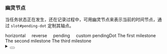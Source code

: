 ### 幽灵节点

当任务状态正在发生，还在记录过程中，可用幽灵节点来表示当前的时间节点，通过 `slot#pending-dot` 定制其轴点。

<div class="cell-demo vp-raw">
  <yc-row
    align="center"
    :style="{ marginBottom: '24px' }">
    <yc-checkbox
      :checked="!!pendingProps.direction"
      @change="(v) => onChange({ direction: v ? 'horizontal' : 'vertical' })">
      horizontal &nbsp; &nbsp;
    </yc-checkbox>
    <yc-checkbox
      :checked="!!pendingProps.reverse"
      @change="(v) => onChange({ reverse: v })">
      reverse &nbsp; &nbsp;
    </yc-checkbox>
    <yc-checkbox
      :checked="!!pendingProps.pending"
      @change="
        (v) => onChange({ pending: v ? 'This is a pending dot' : false })
      ">
      pending &nbsp; &nbsp;
    </yc-checkbox>
    <yc-checkbox
      :checked="!!pendingProps.hasPendingDot"
      @change="(v) => onChange({ hasPendingDot: v })">
      custom pendingDot
    </yc-checkbox>
  </yc-row>
  <yc-timeline v-bind="pendingProps">
    <template
      v-if="pendingProps.hasPendingDot"
      #dot>
      <IconFire :style="{ color: '#e70a0a' }" />
    </template>
    <yc-timeline-item
      label="2017-03-10"
      dotColor="#52C419">
      The first milestone
    </yc-timeline-item>
    <yc-timeline-item
      label="2018-05-12"
      dotColor="#F5222D">
      The second milestone
    </yc-timeline-item>
    <yc-timeline-item label="2020-09-30">The third milestone</yc-timeline-item>
  </yc-timeline>
</div>

<script setup>
import { ref } from 'vue';
const pendingProps = ref({});
const onChange = (newProps) => {
  pendingProps.value = {
    ...pendingProps.value,
    ...newProps,
  };
};
</script>

<details>
<summary>
 <button class="code-btn"  >
    <icon-code />
 </button>
</summary>

```vue
<template>
  <yc-row
    align="center"
    :style="{ marginBottom: '24px' }">
    <yc-checkbox
      :checked="!!pendingProps.direction"
      @change="(v) => onChange({ direction: v ? 'horizontal' : 'vertical' })">
      horizontal &nbsp; &nbsp;
    </yc-checkbox>
    <yc-checkbox
      :checked="!!pendingProps.reverse"
      @change="(v) => onChange({ reverse: v })">
      reverse &nbsp; &nbsp;
    </yc-checkbox>
    <yc-checkbox
      :checked="!!pendingProps.pending"
      @change="
        (v) => onChange({ pending: v ? 'This is a pending dot' : false })
      ">
      pending &nbsp; &nbsp;
    </yc-checkbox>

    <yc-checkbox
      :checked="!!pendingProps.hasPendingDot"
      @change="(v) => onChange({ hasPendingDot: v })">
      custom pendingDot
    </yc-checkbox>
  </yc-row>
  <yc-timeline v-bind="pendingProps">
    <template
      v-if="pendingProps.hasPendingDot"
      #dot>
      <IconFire :style="{ color: '#e70a0a' }" />
    </template>
    <yc-timeline-item
      label="2017-03-10"
      dotColor="#52C419">
      The first milestone
    </yc-timeline-item>
    <yc-timeline-item
      label="2018-05-12"
      dotColor="#F5222D">
      The second milestone
    </yc-timeline-item>
    <yc-timeline-item label="2020-09-30">The third milestone</yc-timeline-item>
  </yc-timeline>
</template>

<script setup>
import { ref } from 'vue';
const pendingProps = ref({});
const onChange = (newProps) => {
  pendingProps.value = {
    ...pendingProps.value,
    ...newProps,
  };
};
</script>
```

</details>
